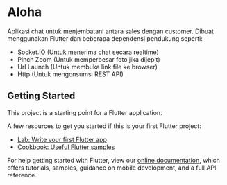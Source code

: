 # Aloha

Aplikasi chat untuk menjembatani antara sales dengan customer. Dibuat menggunakan Flutter dan beberapa dependensi pendukung seperti:

- Socket.IO (Untuk menerima chat secara realtime)
- Pinch Zoom (Untuk memperbesar foto jika dijepit)
- Url Launch (Untuk membuka link file ke browser)
- Http (Untuk mengonsumsi REST API)

## Getting Started

This project is a starting point for a Flutter application.

A few resources to get you started if this is your first Flutter project:

- [Lab: Write your first Flutter app](https://flutter.dev/docs/get-started/codelab)
- [Cookbook: Useful Flutter samples](https://flutter.dev/docs/cookbook)

For help getting started with Flutter, view our
[online documentation](https://flutter.dev/docs), which offers tutorials,
samples, guidance on mobile development, and a full API reference.
